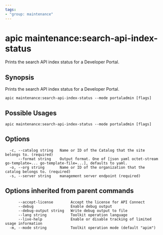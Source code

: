 ```yaml
---
tags:
- "group: maintenance"
---
```

# apic maintenance:search-api-index-status

Prints the search API index status for a Developer Portal.

## Synopsis

Prints the search API index status for a Developer Portal.

```
apic maintenance:search-api-index-status --mode portaladmin [flags]
```

## Possible Usages

```
apic maintenance:search-api-index-status --mode portaladmin [flags]
```

## Options

```
  -c, --catalog string   Name or ID of the Catalog that the site belongs to. (required)
      --format string    Output format. One of [json yaml octet-stream go-template=... go-template-file=...], defaults to yaml.
  -o, --org string       Name or ID of the organization that the catalog belongs to. (required)
  -s, --server string    management server endpoint (required)
```

## Options inherited from parent commands

```
      --accept-license        Accept the license for API Connect
      --debug                 Enable debug output
      --debug-output string   Write debug output to file
      --lang string           Toolkit operation language
      --live-help             Enable or disable tracking of limited usage information
  -m, --mode string           Toolkit operation mode (default "apim")
```
